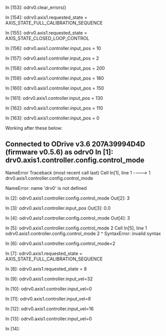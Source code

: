 In [153]: odrv0.clear_errors()

In [154]: odrv0.axis1.requested_state = AXIS_STATE_FULL_CALIBRATION_SEQUENCE

In [155]: odrv0.axis1.requested_state = AXIS_STATE_CLOSED_LOOP_CONTROL

In [156]: odrv0.axis1.controller.input_pos = 10

In [157]: odrv0.axis1.controller.input_pos = 2

In [158]: odrv0.axis1.controller.input_pos = 200

In [159]: odrv0.axis1.controller.input_pos = 180

In [160]: odrv0.axis1.controller.input_pos = 150

In [161]: odrv0.axis1.controller.input_pos = 130

In [162]: odrv0.axis1.controller.input_pos = 110

In [163]: odrv0.axis1.controller.input_pos = 0



Working after these below:

Connected to ODrive v3.6 207A39994D4D (firmware v0.5.6) as odrv0
In [1]: drv0.axis1.controller.config.control_mode
---------------------------------------------------------------------------
NameError                                 Traceback (most recent call last)
Cell In[1], line 1
----> 1 drv0.axis1.controller.config.control_mode

NameError: name 'drv0' is not defined

In [2]: odrv0.axis1.controller.config.control_mode
Out[2]: 3

In [3]: odrv0.axis1.controller.input_pos
Out[3]: 0.0

In [4]: odrv0.axis1.controller.config.control_mode
Out[4]: 3

In [5]: odrv0.axis1.controller.config.control_mode 2
  Cell In[5], line 1
    odrv0.axis1.controller.config.control_mode 2
                                               ^
SyntaxError: invalid syntax


In [6]: odrv0.axis1.controller.config.control_mode=2

In [7]: odrv0.axis1.requested_state = AXIS_STATE_FULL_CALIBRATION_SEQUENCE

In [8]: odrv0.axis1.requested_state = 8

In [9]: odrv0.axis1.controller.input_vel=32

In [10]: odrv0.axis1.controller.input_vel=0

In [11]: odrv0.axis1.controller.input_vel=8

In [12]: odrv0.axis1.controller.input_vel=16

In [13]: odrv0.axis1.controller.input_vel=0

In [14]: 